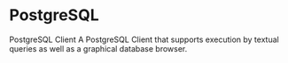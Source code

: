 # PostgreSQL
PostgreSQL Client
A PostgreSQL Client that supports execution by textual queries as well as a graphical database browser.
